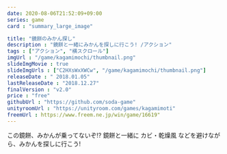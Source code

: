 ```yaml
---
date: 2020-08-06T21:52:09+09:00
series: game
card : "summary_large_image"

title: "鏡餅のみかん探し"
description : "鏡餅と一緒にみかんを探しに行こう! /アクション"
tags : ["アクション", "横スクロール"]
imgUrl : "/game/kagamimochi/thumbnail.png"
slideImgMovie : true
slideImgUrls : ["C2HXsWxXWCw", "/game/kagamimochi/thumbnail.png"]
releaseDate : " 2018.01.05"
lastReleaseDate : "2018.12.27"
finalVersion : "v2.0"
price : "free"
githubUrl : "https://github.com/soda-game"
unityroomUrl : "https://unityroom.com/games/kagamimoti"
freemUrl : https://www.freem.ne.jp/win/game/16619"
---
```

この鏡餅、みかんが乗ってないぞ!?
鏡餅と一緒に カビ・乾燥風 などを避けながら、みかんを探しに行こう!
